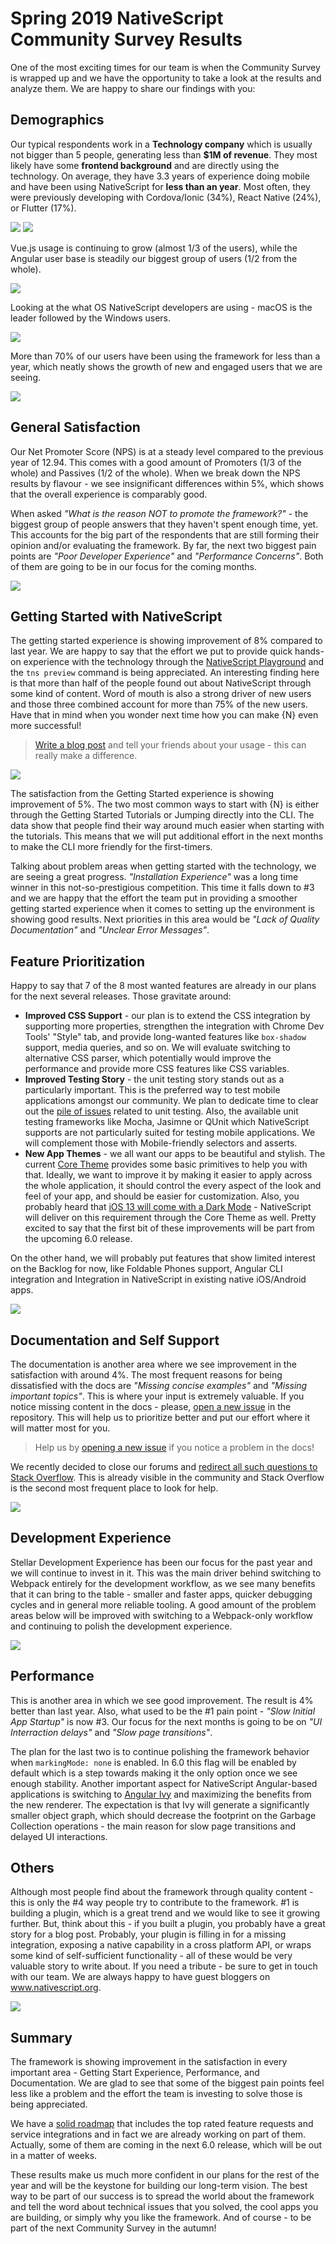 # Spring 2019 NativeScript Community Survey Results

One of the most exciting times for our team is when the Community Survey is wrapped up and we have the opportunity to take a look at the results and analyze them. We are happy to share our findings with you:

## Demographics

Our typical respondents work in a **Technology company** which is usually not bigger than 5 people, generating less than **$1M of revenue**. They most likely have some **frontend background** and are directly using the technology. On average, they have 3.3 years of experience doing mobile and have been using NativeScript for **less than an year**. Most often, they were previously developing with Cordova/Ionic (34%), React Native (24%), or Flutter (17%).

![](https://i.imgur.com/uqnuvo0.png)
![](https://i.imgur.com/jLl8ufL.png)

Vue.js usage is continuing to grow (almost 1/3 of the users), while the Angular user base is steadily our biggest group of users (1/2 from the whole). 

![](https://i.imgur.com/NqsnlY3.png)

Looking at the what OS NativeScript developers are using - macOS is the leader followed by the Windows users.

![](https://i.imgur.com/XU85Sb0.png)

More than 70% of our users have been using the framework for less than a year, which neatly shows the growth of new and engaged users that we are seeing.

![](https://i.imgur.com/YbdjYYj.png)

## General Satisfaction

Our Net Promoter Score (NPS) is at a steady level compared to the previous year of 12.94. This comes with a good amount of Promoters (1/3 of the whole) and Passives (1/2 of the whole). When we break down the NPS results by flavour - we see insignificant differences within 5%, which shows that the overall experience is comparably good. 

When asked *"What is the reason NOT to promote the framework?"* - the biggest group of people answers that they haven't spent enough time, yet. This accounts for the big part of the respondents that are still forming their opinion and/or evaluating the framework. By far, the next two biggest pain points are *"Poor Developer Experience"* and *"Performance Concerns"*. Both of them are going to be in our focus for the coming months.

![](https://i.imgur.com/SP1WKO8.png)

## Getting Started with NativeScript

The getting started experience is showing improvement of 8% compared to last year. We are happy to say that the effort we put to provide quick hands-on experience with the technology through the [NativeScript Playground](https://play.nativescript.org/) and the `tns preview` command is being appreciated. An interesting finding here is that more than half of the people found out about NativeScript through some kind of content. Word of mouth is also a strong driver of new users and those three combined account for more than 75% of the new users. Have that in mind when you wonder next time how you can make {N} even more successful!

> [Write a blog post](https://www.nativescript.org/blog/your-first-contribution-to-nativescript-a-blog-post) and tell your friends about your usage - this can really make a difference.

![](https://i.imgur.com/xQep8Y3.png)

The satisfaction from the Getting Started experience is showing improvement of 5%. The two most common ways to start with {N} is either through the Getting Started Tutorials or Jumping directly into the CLI. The data show that people find their way around much easier when starting with the tutorials. This means that we will put additional effort in the next months to make the CLI more friendly for the first-timers. 

Talking about problem areas when getting started with the technology, we are seeing a great progress. *"Installation Experience"* was a long time winner in this not-so-prestigious competition. This time it falls down to #3 and we are happy that the effort the team put in providing a smoother getting started experience when it comes to setting up the environment is showing good results. Next priorities in this area would be *"Lack of Quality Documentation"* and *"Unclear Error Messages"*.

## Feature Prioritization

Happy to say that 7 of the 8 most wanted features are already in our plans for the next several releases. Those gravitate around:
 
  - **Improved CSS Support** - our plan is to extend the CSS integration by supporting more properties, strengthen the integration with Chrome Dev Tools' "Style" tab, and provide long-wanted features like `box-shadow` support, media queries, and so on. We will evaluate switching to alternative CSS parser, which potentially would improve the performance and provide more CSS features like CSS variables.
  - **Improved Testing Story** - the unit testing story stands out as a particularly important. This is the preferred way to test mobile applications amongst our community. We plan to dedicate time to clear out the [pile of issues](https://github.com/nativescript/nativescript-cli/issues?q=is%3Aopen+is%3Aissue+label%3A%22unit+testing%22) related to unit testing. Also, the available unit testing frameworks like Mocha, Jasimne or QUnit which NativeScript supports are not particularly suited for testing mobile applications. We will complement those with Mobile-friendly selectors and asserts.
  - **New App Themes** - we all want our apps to be beautiful and stylish. The current [Core Theme](https://docs.nativescript.org/ui/theme) provides some basic primitives to help you with that. Ideally, we want to improve it by making it easier to apply across the whole application, it should control the every aspect of the look and feel of your app, and should be easier for customization. Also, you probably heard that [iOS 13 will come with a Dark Mode](https://www.nativescript.org/blog/ios-13-sign-in-with-apple-ipados-and-arkit-3-all-on-nativescript) - NativeScript will deliver on this requirement through the Core Theme as well. Pretty excited to say that the first bit of these improvements will be part from the upcoming 6.0 release.

On the other hand, we will probably put features that show limited interest on the Backlog for now, like Foldable Phones support, Angular CLI integration and Integration in NativeScript in existing native iOS/Android apps.

![](https://i.imgur.com/I7mMf17.png)

## Documentation and Self Support

The documentation is another area where we see improvement in the satisfaction with around 4%. The most frequent reasons for being dissatisfied with the docs are *"Missing concise examples"* and *"Missing important topics"*. This is where your input is extremely valuable. If you notice missing content in the docs - please, [open a new issue](https://github.com/NativeScript/docs/issues/new) in the repository. This will help us to prioritize better and put our effort where it will matter most for you.

> Help us by [opening a new issue](https://github.com/NativeScript/docs/issues/new) if you notice a problem in the docs!

We recently decided to close our forums and [redirect all such questions to Stack Overflow](https://stackoverflow.com/questions/tagged/nativescript). This is already visible in the community and Stack Overflow is the second most frequent place to look for help.

![](https://i.imgur.com/Vyvgyqs.png)

## Development Experience

Stellar Development Experience has been our focus for the past year and we will continue to invest in it. This was the main driver behind switching to Webpack entirely for the development workflow, as we see many benefits that it can bring to the table - smaller and faster apps, quicker debugging cycles and in general more reliable tooling. A good amount of the problem areas below will be improved with switching to a Webpack-only workflow and continuing to polish the development experience.

![](https://i.imgur.com/TrXR1lp.png)

## Performance

This is another area in which we see good improvement. The result is 4% better than last year. Also, what used to be the #1 pain point - *"Slow Initial App Startup"* is now #3. Our focus for the next months is going to be on *"UI Interraction delays"* and *"Slow page transitions"*.

The plan for the last two is to continue polishing the framework behavior when `markingMode: none` is enabled. In 6.0 this flag will be enabled by default which is a step towards making it the only option once we see enough stability. Another important aspect for NativeScript Angular-based applications is switching to [Angular Ivy](https://www.nativescript.org/blog/nativescript-now-supports-angular-8) and maximizing the benefits from the new renderer. The expectation is that Ivy will generate a significantly smaller object graph, which should decrease the footprint on the Garbage Collection operations - the main reason for slow page transitions and delayed UI interactions.

## Others

Although most people find about the framework through quality content - this is only the #4 way people try to contribute to the framework. #1 is building a plugin, which is a great trend and we would like to see it growing further. But, think about this - if you built a plugin, you probably have a great story for a blog post. Probably, your plugin is filling in for a missing integration, exposing a native capability in a cross platform API, or wraps some kind of self-sufficient functionality - all of these would be very valuable story to write about. If you need a tribute - be sure to get in touch with our team. We are always happy to have guest bloggers on www.nativescript.org. 

![](https://i.imgur.com/7o6HO1X.png)

## Summary

The framework is showing improvement in the satisfaction in every important area - Getting Start Experience, Performance, and Documentation. We are glad to see that some of the biggest pain points feel less like a problem and the effort the team is investing to solve those is being appreciated. 

We have a [solid roadmap](https://www.nativescript.org/roadmap-and-releases) that includes the top rated feature requests and service integrations and in fact we are already working on part of them. Actually, some of them are coming in the next 6.0 release, which will be out in a matter of weeks.

These results make us much more confident in our plans for the rest of the year and will be the keystone for building our long-term vision. The best way to be part of our success is to spread the world about the framework and tell the word about technical issues that you solved, the cool apps you are building, or simply why you like the framework. And of course - to be part of the next Community Survey in the autumn!
